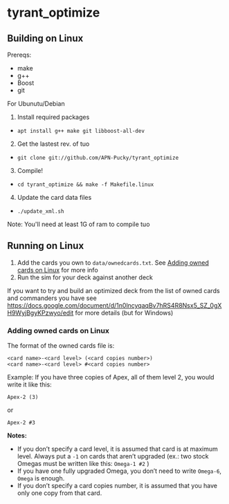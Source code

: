# tyrant_optimize

## Building on Linux

Prereqs:

* make
* g++
* Boost
* git

For Ubunutu/Debian

1. Install required packages
  * `apt install g++ make git libboost-all-dev`
2. Get the lastest rev. of tuo
  * `git clone git://github.com/APN-Pucky/tyrant_optimize`
3. Compile!
  * `cd tyrant_optimize && make -f Makefile.linux`
4. Update the card data files
  * `./update_xml.sh`

Note: You'll need at least 1G of ram to compile tuo

## Running on Linux

1. Add the cards you own to `data/ownedcards.txt`.  See [Adding owned cards on Linux](#adding-owned-cards-on-linux) for more info
2. Run the sim for your deck against another deck

If you want to try and build an optimized deck from the list of owned
cards and commanders you have see
https://docs.google.com/document/d/1n0lncyqaqBv7hRS4R8Nsx5_SZ_0gXH9WyjBgyKPzwyo/edit
for more details (but for Windows)

### <a name="adding-owned-cards-on-linux"></a> Adding owned cards on Linux

The format of the owned cards file is:

```
<card name>-<card level> (<card copies number>)
<card name>-<card level> #<card copies number>
```

Example: If you have three copies of Apex, all of them level 2, you would write it like this:
```
Apex-2 (3)
```
or
```
Apex-2 #3
```

**Notes:**
* If you don’t specify a card level, it is assumed that card is at
maximum level. Always put a `-1` on cards that aren’t upgraded (ex.:
two stock Omegas must be written like this: `Omega-1 #2` )
* If you have one fully upgraded Omega, you don’t need to write `Omega-6`, `Omega` is enough.
* If you don’t specify a card copies number, it is assumed that you have only one copy from that card.




